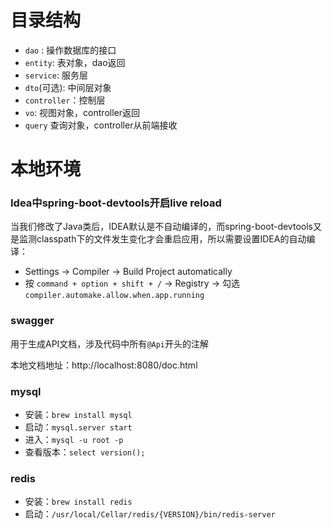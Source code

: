 # 目录结构
- `dao` : 操作数据库的接口
- `entity`: 表对象，dao返回
- `service`: 服务层
- `dto`(可选): 中间层对象
- `controller`：控制层
- `vo`: 视图对象，controller返回
- `query` 查询对象，controller从前端接收

# 本地环境
### Idea中spring-boot-devtools开启live reload
当我们修改了Java类后，IDEA默认是不自动编译的，而spring-boot-devtools又是监测classpath下的文件发生变化才会重启应用，所以需要设置IDEA的自动编译：
- Settings -> Compiler -> Build Project automatically
- 按 `command + option + shift + /` -> Registry -> 勾选`compiler.automake.allow.when.app.running`

### swagger
用于生成API文档，涉及代码中所有`@Api`开头的注解

本地文档地址：http://localhost:8080/doc.html

### mysql 
- 安装：`brew install mysql`
- 启动：`mysql.server start`
- 进入：`mysql -u root -p`
- 查看版本：`select version();`

### redis

- 安装：`brew install redis`
- 启动：`/usr/local/Cellar/redis/{VERSION}/bin/redis-server`



